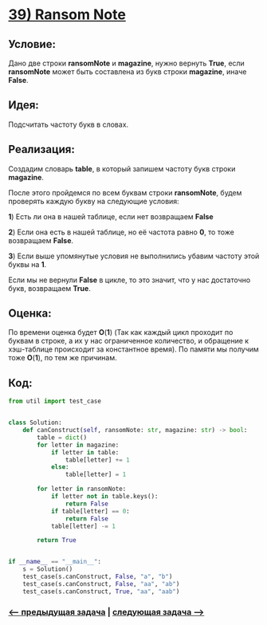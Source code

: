 # [**39) Ransom Note**](https://leetcode.com/problems/ransom-note/description/)

## **Условие:**

Дано две строки **ransomNote** и **magazine**, нужно вернуть **True**, если **ransomNote** может быть составлена из букв строки **magazine**, иначе **False**.

## **Идея:**

Подсчитать частоту букв в словах.

## **Реализация:**

Создадим словарь **table**, в который запишем частоту букв строки **magazine**.

После этого пройдемся по всем буквам строки **ransomNote**, будем проверять каждую букву на следующие условия:

**1**) Есть ли она в нашей таблице, если нет возвращаем **False**

**2**) Если она есть в нашей таблице, но её частота равно **0**, то тоже возвращаем **False**.

**3**) Если выше упомянутые условия не выполнились убавим частоту этой буквы на **1**.

Если мы не вернули **False** в цикле, то это значит, что у нас достаточно букв, возвращаем **True**.



## **Оценка:**

По времени оценка будет **O**(**1**) (Так как каждый цикл проходит по буквам в строке, а их у нас ограниченное количество, и обращение к хэш-таблице происходит за константное время). По памяти мы получим тоже **O**(**1**), по тем же причинам.

## Код:
```python
from util import test_case


class Solution:
    def canConstruct(self, ransomNote: str, magazine: str) -> bool:
        table = dict()
        for letter in magazine:
            if letter in table:
                table[letter] += 1
            else:
                table[letter] = 1

        for letter in ransomNote:
            if letter not in table.keys():
                return False
            if table[letter] == 0:
                return False
            table[letter] -= 1

        return True


if __name__ == "__main__":
    s = Solution()
    test_case(s.canConstruct, False, "a", "b")
    test_case(s.canConstruct, False, "aa", "ab")
    test_case(s.canConstruct, True, "aa", "aab")

```

### [<-- предыдущая задача](https://github.com/TAskMAster339/PythonAlgorithms/tree/main/38.Game%20of%20Life) | [следующая задача -->](https://github.com/TAskMAster339/PythonAlgorithms/tree/main/40.Isomorphic%20Strings)

